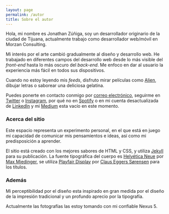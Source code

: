 ```yaml
---
layout: page
permalink: /autor
title: Sobre el autor
---
```


Hola, mi nombre es Jonathan Zúñiga, soy un desarrollador originario de la ciudad de Tijuana, actualmente trabajo como desarrollador web/móvil en Morzan Consulting.

Mi interés por el arte cambió gradualmente al diseño y desarrollo web. <!--, antes de asentarme finalmente en el diseño y desarrollo de videojuegos.--> He trabajado en diferentes campos del desarrollo web desde lo más visible del *front-end* hasta lo más oscuro del *back-end*. Me enfoco en dar al usuario la experiencia más fácil en todos sus dispositivos. <!-- El conocimiento y la experiencia que he acumulado son el resultado de la constante necesidad por aprender y experimentar con prototipos y nuevas tendencias. -->

Cuando no estoy leyendo mis *feeds*, disfruto mirar películas como [Alien][alien], dibujar letras o saborear una deliciosa gelatina.

Puedes ponerte en contacto conmigo por <a href="mailto:{{ site.email }}">correo electrónico</a>, seguirme en <a href="https://twitter.com/{{ site.twitter_username }}" target="_blank">Twitter</a> o <a href="https://www.instagram.com/{{ site.instagram_username }}" target="_blank">Instagram</a>, por qué no en <a href="https://open.spotify.com/user/{{ site.spotify_username }}" target="_blank">Spotify</a> o en mi cuenta desactualizada de <a href="https://www.linkedin.com/in/{{ site.linkedin_username }}" target="_blank">LinkedIn</a> y mi <a href="https://medium.com/@{{ site.medium_username }}" target="_blank">Medium</a> esta vacío en este momento.

### Acerca del sitio

Este espacio representa un experimento personal, en el que está en juego mi capacidad de comunicar mis pensamientos e ideas, así como mi predisposición a aprender.

El sitio está creado con los mejores sabores de HTML y CSS, y utiliza [Jekyll][jekyll] para su publicación. La fuente tipográfica del cuerpo es [Helvética Neue][helvetica-neue] por [Max Miedinger][max-miedinger], se utiliza [Playfair Display][playfair-display] por [Claus Eggers Sørensen][claus-eggers-sorensen] para los títulos.

### Además

Mi perceptibilidad por el diseño esta inspirado en gran medida por el diseño de la impresión tradicional y un profundo aprecio por la tipografía.

Actualmente las fotografías las estoy tomando con mi confiable Nexus 5.

[alien]: http://www.imdb.com/title/tt0078748/
[jekyll]: https://jekyllrb.com/
[helvetica]: https://es.wikipedia.org/wiki/Helvética
[helvetica-neue]: https://es.wikipedia.org/wiki/Helvética_Neue
[max-miedinger]: https://es.wikipedia.org/wiki/Max_Miedinger
[playfair-display]: https://fonts.google.com/specimen/Playfair+Display?query=Playfair+Display
[claus-eggers-sorensen]: http://typedia.com/explore/designer/claus-eggers-sarensen/
